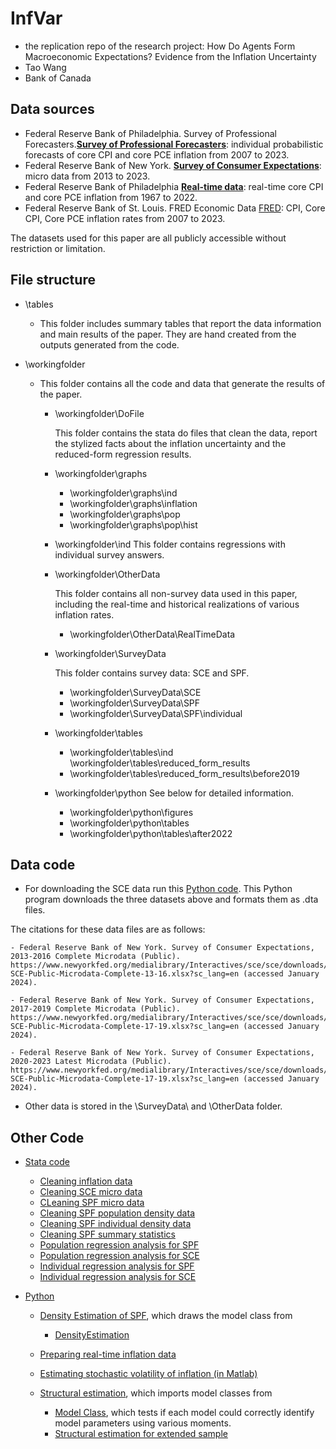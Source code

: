 # InfVar 

- the replication repo of the research project: How Do Agents Form Macroeconomic Expectations? Evidence from the Inflation Uncertainty
- Tao Wang
- Bank of Canada 

## Data sources
- Federal Reserve Bank of Philadelphia. Survey of Professional Forecasters.[__Survey of Professional Forecasters__](https://www.philadelphiafed.org/surveys-and-data/data-files): individual probabilistic forecasts of core CPI and core PCE inflation from 2007 to 2023.  
- Federal Reserve Bank of New York. [__Survey of Consumer Expectations__](https://www.newyorkfed.org/microeconomics/sce/background.html): micro data from 2013 to 2023. 
- Federal Reserve Bank of Philadelphia [__Real-time data__](https://www.philadelphiafed.org/surveys-and-data/real-time-data-research): real-time core CPI and core PCE inflation from 1967 to 2022.
- Federal Reserve Bank of St. Louis. FRED Economic Data [FRED](https://fred.stlouisfed.org/): CPI, Core CPI, Core PCE inflation rates from 2007 to 2023.

The datasets used for this paper are all publicly accessible without restriction or limitation.

## File structure

- \tables 
  - This folder includes summary tables that report the data information and main results of the paper. They are hand created from the outputs generated from the code.

- \workingfolder
  - This folder contains all the code and data that generate the results of the paper. 

    - \workingfolder\DoFile 
     
        This folder contains the stata do files that clean the data, report the stylized facts about the inflation uncertainty and the reduced-form regression results.  

    - \workingfolder\graphs
        - \workingfolder\graphs\ind
        - \workingfolder\graphs\inflation
        - \workingfolder\graphs\pop
        -  \workingfolder\graphs\pop\hist
    - \workingfolder\ind
         This folder contains regressions with individual survey answers.
    
    - \workingfolder\OtherData

        This folder contains all non-survey data used in this paper, including the real-time and historical realizations of various inflation rates. 
        - \workingfolder\OtherData\RealTimeData
        
    - \workingfolder\SurveyData

        This folder contains survey data: SCE and SPF. 
        - \workingfolder\SurveyData\SCE
        - \workingfolder\SurveyData\SPF
        - \workingfolder\SurveyData\SPF\individual
    - \workingfolder\tables
        - \workingfolder\tables\ind
        \workingfolder\tables\reduced_form_results
        - \workingfolder\tables\reduced_form_results\before2019
    - \workingfolder\python 
       See below for detailed information.
        - \workingfolder\python\figures
        - \workingfolder\python\tables
        - \workingfolder\python\tables\after2022

## Data code

- For downloading the SCE data run this [Python code](/workingfolder/python/DownloadSCE.ipynb). This Python program downloads the three datasets above and formats them as .dta files.  

The citations for these data files are as follows: 

    - Federal Reserve Bank of New York. Survey of Consumer Expectations, 2013-2016 Complete Microdata (Public). https://www.newyorkfed.org/medialibrary/Interactives/sce/sce/downloads/data/FRBNY-SCE-Public-Microdata-Complete-13-16.xlsx?sc_lang=en (accessed January 2024).

    - Federal Reserve Bank of New York. Survey of Consumer Expectations, 2017-2019 Complete Microdata (Public). https://www.newyorkfed.org/medialibrary/Interactives/sce/sce/downloads/data/FRBNY-SCE-Public-Microdata-Complete-17-19.xlsx?sc_lang=en (accessed January 2024).

    - Federal Reserve Bank of New York. Survey of Consumer Expectations, 2020-2023 Latest Microdata (Public). https://www.newyorkfed.org/medialibrary/Interactives/sce/sce/downloads/data/FRBNY-SCE-Public-Microdata-Complete-17-19.xlsx?sc_lang=en (accessed January 2024).

- Other data is stored in the \SurveyData\ and \OtherData folder.

## Other Code

- [Stata code](/workingfolder/DoFile)
    - [Cleaning inflation data](/workingfolder/DoFile/Step00_InflationData.do)
    - [Cleaning SCE micro data](/workingfolder/DoFile/Step01_CleaningSCE%26hist.do)
    - [CLeaning SPF micro data](/workingfolder/DoFile/Step02_CleaningSPF.do)
    - [Cleaning SPF population density data](/workingfolder/DoFile/Step02b_CleaningSPF_Prob.do)
    - [Cleaning SPF individual density data](/workingfolder/DoFile/Step02c_CleaningSPF_IndProb.do)
    - [Cleaning SPF summary statistics](/workingfolder/DoFile/Step02d_CleaningSPFSumStat_IndDst.do)
    - [Population regression analysis for SPF](/workingfolder/DoFile/Step03a_PopAnalysisQ.do)
    - [Population regression analysis for SCE](/workingfolder/DoFile/Step03b_PopAnalysisSCEM.do)
    - [Individual regression analysis for SPF](/workingfolder/DoFile/Step05a_IndSPFAnalysis.do)
    - [Individual regression analysis for SCE](/workingfolder/DoFile/Step05b_IndSCEAnalyais.do)
 
- [Python](/workingfolder/python)
  - [Density Estimation of SPF](/workingfolder/python/DoDensityEst.ipynb), which draws the model class from 
     - [DensityEstimation](/workingfolder/python/DensityEst.py)

  - [Preparing real-time inflation data](/workingfolder/python/RealTimeDataAnalytics.ipynb)

  - [Estimating stochastic volatility of inflation (in Matlab)](/workingfolder/python/DoStockWatsonEst.m)
  
  - [Structural estimation](/workingfolder/python/DoSMMEst.ipynb), which imports model classes from 
     - [Model Class](/workingfolder/python/SMMEst.ipynb), which tests if each model could correctly identify model parameters using various moments. 
    - [Structural estimation for extended sample](/workingfolder/python/DoSMMEst-after2022.ipynb)
   

```python

```
